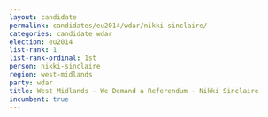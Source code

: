 ```yaml
---
layout: candidate
permalink: candidates/eu2014/wdar/nikki-sinclaire/
categories: candidate wdar
election: eu2014
list-rank: 1
list-rank-ordinal: 1st
person: nikki-sinclaire
region: west-midlands
party: wdar
title: West Midlands - We Demand a Referendum - Nikki Sinclaire
incumbent: true
---
```

